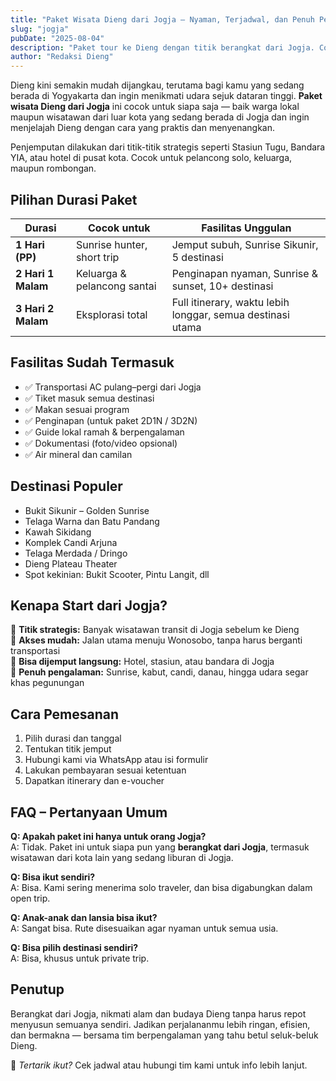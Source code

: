 ```yaml
---
title: "Paket Wisata Dieng dari Jogja – Nyaman, Terjadwal, dan Penuh Pengalaman"
slug: "jogja"
pubDate: "2025-08-04"
description: "Paket tour ke Dieng dengan titik berangkat dari Jogja. Cocok untuk semua wisatawan yang sedang berada di Yogyakarta, baik keluarga, pasangan, maupun solo traveler."
author: "Redaksi Dieng"
---
```


Dieng kini semakin mudah dijangkau, terutama bagi kamu yang sedang berada di Yogyakarta dan ingin menikmati udara sejuk dataran tinggi. **Paket wisata Dieng dari Jogja** ini cocok untuk siapa saja — baik warga lokal maupun wisatawan dari luar kota yang sedang berada di Jogja dan ingin menjelajah Dieng dengan cara yang praktis dan menyenangkan.

Penjemputan dilakukan dari titik-titik strategis seperti Stasiun Tugu, Bandara YIA, atau hotel di pusat kota. Cocok untuk pelancong solo, keluarga, maupun rombongan.

## Pilihan Durasi Paket

| Durasi | Cocok untuk | Fasilitas Unggulan |
|--------|-------------|--------------------|
| **1 Hari (PP)** | Sunrise hunter, short trip | Jemput subuh, Sunrise Sikunir, 5 destinasi |
| **2 Hari 1 Malam** | Keluarga & pelancong santai | Penginapan nyaman, Sunrise & sunset, 10+ destinasi |
| **3 Hari 2 Malam** | Eksplorasi total | Full itinerary, waktu lebih longgar, semua destinasi utama |

## Fasilitas Sudah Termasuk

- ✅ Transportasi AC pulang–pergi dari Jogja  
- ✅ Tiket masuk semua destinasi  
- ✅ Makan sesuai program  
- ✅ Penginapan (untuk paket 2D1N / 3D2N)  
- ✅ Guide lokal ramah & berpengalaman  
- ✅ Dokumentasi (foto/video opsional)  
- ✅ Air mineral dan camilan

## Destinasi Populer

- Bukit Sikunir – Golden Sunrise  
- Telaga Warna dan Batu Pandang  
- Kawah Sikidang  
- Komplek Candi Arjuna  
- Telaga Merdada / Dringo  
- Dieng Plateau Theater  
- Spot kekinian: Bukit Scooter, Pintu Langit, dll

## Kenapa Start dari Jogja?

🧭 **Titik strategis:** Banyak wisatawan transit di Jogja sebelum ke Dieng  
🚐 **Akses mudah:** Jalan utama menuju Wonosobo, tanpa harus berganti transportasi  
📍 **Bisa dijemput langsung:** Hotel, stasiun, atau bandara di Jogja  
📸 **Penuh pengalaman:** Sunrise, kabut, candi, danau, hingga udara segar khas pegunungan

## Cara Pemesanan

1. Pilih durasi dan tanggal  
2. Tentukan titik jemput  
3. Hubungi kami via WhatsApp atau isi formulir  
4. Lakukan pembayaran sesuai ketentuan  
5. Dapatkan itinerary dan e-voucher

## FAQ – Pertanyaan Umum

**Q: Apakah paket ini hanya untuk orang Jogja?**  
A: Tidak. Paket ini untuk siapa pun yang **berangkat dari Jogja**, termasuk wisatawan dari kota lain yang sedang liburan di Jogja.

**Q: Bisa ikut sendiri?**  
A: Bisa. Kami sering menerima solo traveler, dan bisa digabungkan dalam open trip.

**Q: Anak-anak dan lansia bisa ikut?**  
A: Sangat bisa. Rute disesuaikan agar nyaman untuk semua usia.

**Q: Bisa pilih destinasi sendiri?**  
A: Bisa, khusus untuk private trip.

## Penutup

Berangkat dari Jogja, nikmati alam dan budaya Dieng tanpa harus repot menyusun semuanya sendiri. Jadikan perjalananmu lebih ringan, efisien, dan bermakna — bersama tim berpengalaman yang tahu betul seluk-beluk Dieng.

📩 _Tertarik ikut?_ Cek jadwal atau hubungi tim kami untuk info lebih lanjut.

